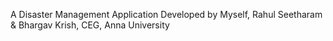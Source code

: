 A Disaster Management Application
Developed by Myself, Rahul Seetharam & Bhargav Krish, CEG, Anna University
